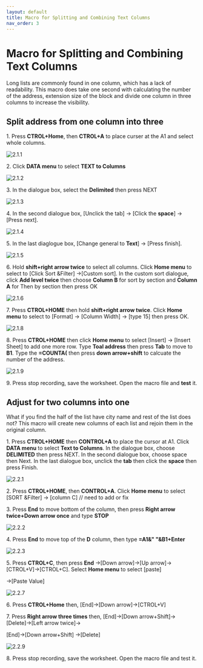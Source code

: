 ```yaml
---
layout: default
title: Macro for Splitting and Combining Text Columns
nav_order: 3
---
```


# Macro for Splitting and Combining Text Columns


Long lists are commonly found in one column, which has a lack of readability. This macro does take one second with calculating the number of the address, extension size of the block and divide one column in three columns to increase the visibility. 



 ## Split address from one column into three
 
 1\. Press **CTROL+Home**, then **CTROL+A** to place curser at the A1 and select whole columns.
 
 ![2.1.1](https://github.com/chase-lsc/Task-Automation-With-Excel-Macros/blob/gh-pages/images/2.1.1.png?raw=true)
 
 
 2\. Click **DATA menu** to select **TEXT to Columns**
 
 ![2.1.2](https://github.com/chase-lsc/Task-Automation-With-Excel-Macros/blob/gh-pages/images/2.1.2.png?raw=true)
 
 
 3\. In the dialogue box, select the **Delimited** then press NEXT
 
 ![2.1.3](https://github.com/chase-lsc/Task-Automation-With-Excel-Macros/blob/gh-pages/images/2.1.3.png?raw=true)
 
 
 4\. In the second dialogue box, [Unclick the tab] -> [Click the **space**] -> [Press next].
 
 ![2.1.4](https://github.com/chase-lsc/Task-Automation-With-Excel-Macros/blob/gh-pages/images/2.1.4.png?raw=true)
 
 
 5\. In the last diaglogue box, [Change general to **Text**] -> [Press finish].
 
 ![2.1.5](https://github.com/chase-lsc/Task-Automation-With-Excel-Macros/blob/gh-pages/images/2.1.5.png?raw=true)
 
 
 6\. Hold **shift+right arrow twice** to select all columns. Click **Home menu** to select to [Click Sort &Filter] ->[Custom sort].
     In the custom sort dialogue, click **Add level twice** then choose **Column B** for sort by section and **Column A** for Then by        section then press OK
 
 ![2.1.6](https://github.com/chase-lsc/Task-Automation-With-Excel-Macros/blob/gh-pages/images/2.1.6.png?raw=true)
    
    
 7\. Press **CTROL+HOME** then hold **shift+right arrow twice**. Click **Home menu** to select to [Format] -> [Column Width] 
   -> [type 15] then press OK.   
 
 ![2.1.8](https://github.com/chase-lsc/Task-Automation-With-Excel-Macros/blob/gh-pages/images/2.1.8.png?raw=true)
 
 
 8\. Press **CTROL+HOME** then click **Home menu** to select [Insert] -> [Insert Sheet] to add one more row.
     Type **Toal address** then press **Tab** to move to **B1**. Type the **=COUNTA(** then press **down arrow+shift** to calcuate the        number of the address.
 
 
 ![2.1.9](https://github.com/chase-lsc/Task-Automation-With-Excel-Macros/blob/gh-pages/images/2.1.9.png?raw=true)
 
 
 9\. Press stop recording, save the worksheet. Open the macro file and **test** it.
 
 
 ## Adjust for two columns into one
 
 
 What if you find the half of the list have city name and rest of the list does not? This macro will create new columns of each list and  rejoin them in the original column.
 
 
 
 1\.  Press **CTROL+HOME** then **CONTROL+A** to place the cursor at A1. Click **DATA menu** to select **Text to Columns**. In the dialogue box, choose **DELIMITED** then press NEXT. In the second dialogue box, choose space then Next. In the last dialogue box, unclick the **tab** then click the **space** then press Finish.
 
 
 ![2.2.1](https://github.com/chase-lsc/Task-Automation-With-Excel-Macros/blob/gh-pages/images/2.2.1.png?raw=true)
 
 
 2\. Press **CTROL+HOME**, then **CONTROL+A**. Click **Home menu** to select [SORT &Filter] -> [column C] // need to add or fix 
 
 
 3\. Press **End** to move bottom of the column, then press **Right arrow twice+Down arrow once** and type **STOP**
 
 
 ![2.2.2](https://github.com/chase-lsc/Task-Automation-With-Excel-Macros/blob/gh-pages/images/2.2.2.png?raw=true)
 
 
 4\. Press **End** to move top of the **D** column, then type **=A1&" "&B1+Enter**
 
 
 ![2.2.3](https://github.com/chase-lsc/Task-Automation-With-Excel-Macros/blob/gh-pages/images/2.2.3.png?raw=true)
 
 
 
 5\. Press **CTROL+C**, then press **End** ->[Down arrow]->[Up arrow]->[CTROL+V]->[CTROL+C]. Select **Home menu** to select [paste]
 
 ->[Paste Value]
 
 
 ![2.2.7](https://github.com/chase-lsc/Task-Automation-With-Excel-Macros/blob/gh-pages/images/2.2.7.png?raw=true)
 
 
 6\. Press **CTROL+Home** then, [End]->[Down arrow]->[CTROL+V]
 
 
 7\. Press **Right arrow three times** then, [End]->[Down arrow+Shift]->[Delete]->[Left arrow twice]-> 
 
 [End]->[Down arrow+Shift] ->[Delete]
 
 ![2.2.9](https://github.com/chase-lsc/Task-Automation-With-Excel-Macros/blob/gh-pages/images/2.2.9.png?raw=true)
 
 
 8\. Press stop recording, save the worksheet. Open the macro file and test it.
